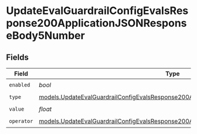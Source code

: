 # UpdateEvalGuardrailConfigEvalsResponse200ApplicationJSONResponseBody5Number


## Fields

| Field                                                                                                                                                                              | Type                                                                                                                                                                               | Required                                                                                                                                                                           | Description                                                                                                                                                                        |
| ---------------------------------------------------------------------------------------------------------------------------------------------------------------------------------- | ---------------------------------------------------------------------------------------------------------------------------------------------------------------------------------- | ---------------------------------------------------------------------------------------------------------------------------------------------------------------------------------- | ---------------------------------------------------------------------------------------------------------------------------------------------------------------------------------- |
| `enabled`                                                                                                                                                                          | *bool*                                                                                                                                                                             | :heavy_check_mark:                                                                                                                                                                 | N/A                                                                                                                                                                                |
| `type`                                                                                                                                                                             | [models.UpdateEvalGuardrailConfigEvalsResponse200ApplicationJSONResponseBody52Type](../models/updateevalguardrailconfigevalsresponse200applicationjsonresponsebody52type.md)       | :heavy_check_mark:                                                                                                                                                                 | N/A                                                                                                                                                                                |
| `value`                                                                                                                                                                            | *float*                                                                                                                                                                            | :heavy_check_mark:                                                                                                                                                                 | N/A                                                                                                                                                                                |
| `operator`                                                                                                                                                                         | [models.UpdateEvalGuardrailConfigEvalsResponse200ApplicationJSONResponseBody5Operator](../models/updateevalguardrailconfigevalsresponse200applicationjsonresponsebody5operator.md) | :heavy_check_mark:                                                                                                                                                                 | N/A                                                                                                                                                                                |